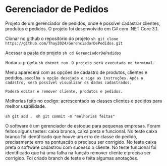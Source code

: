 Gerenciador de Pedidos
===================
Projeto de um gerenciador de pedidos, onde é possível cadastrar clientes, produtos e pedidos. O projeto foi desenvolvido em C# com .NET Core 3.1.



Clonar no github o repositório do projeto
```sh git clone https://github.com/Thay2024/GerenciadorDePedidos.git ```

Acessar a pasta do projeto
```sh cd GerenciadorDePedidos ```

Rodar o projeto
```sh dotnet run ```
```O projeto será executado no terminal.```


Menu aparecerá com as opções de cadastro de produtos, clientes e pedidos.
``` escolha a opção desejada e siga as instruções. ```
```Após o cadastro, será possível visualizar os dados cadastrados.```

```Poderá editar e remover cliente, produtos e pedidos.```

Melhorias feito no codigo:  acrescentado as classes clientes e pedidos para melhor usabilidade.

```sh git add . ```
```sh git commit -m "melhorias feitas" ```

O software é um gerenciador de estoque para pequenas empresas. 
Foram feitos alguns testes: caixa branca, caixa preta e funcional.
No teste caixa branca foi identificado que houve um erro de classe do pedido, precisamente erro na pontuação e precisou ser corrigido. 
No teste caixa preta o software cadastrou com sucesso o cliente. 
No teste funcional foi identificado que há uma falha na função remover cliente e precisa ser corrigido. 
Foi criado branch de teste e feita algumas anotações. 





